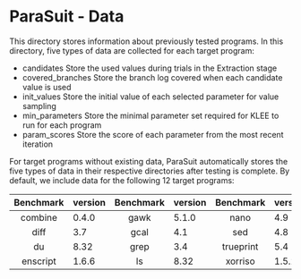 # ParaSuit - Data

This directory stores information about previously tested programs.
In this directory, five types of data are collected for each target program:

+ candidates              Store the used values during trials in the Extraction stage
+ covered_branches        Store the branch log covered when each candidate value is used
+ init_values             Store the initial value of each selected parameter for value sampling
+ min_parameters          Store the minimal parameter set required for KLEE to run for each program
+ param_scores            Store the score of each parameter from the most recent iteration

For target programs without existing data, ParaSuit automatically stores the five types of data in their respective directories after testing is complete.
By default, we include data for the following 12 target programs:

| Benchmark | version | Benchmark | version | Benchmark | version |
|:------:|:------------|:------:|:------------|:------:|:------------|
| combine   | 0.4.0 | gawk      | 5.1.0  | nano         | 4.9   |
| diff      | 3.7   | gcal      | 4.1    | sed          | 4.8   |
| du        | 8.32  | grep      | 3.4    | trueprint    | 5.4   |
| enscript  | 1.6.6 | ls        | 8.32   | xorriso     | 1.5.2 |
